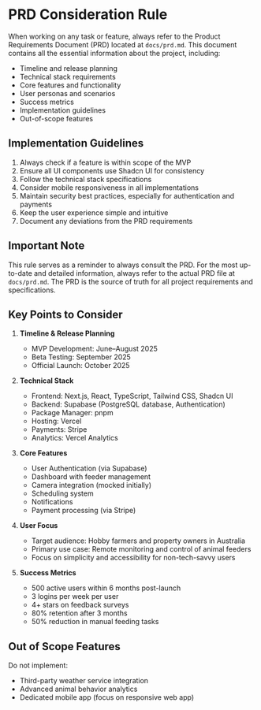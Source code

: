 # PRD Consideration Rule

When working on any task or feature, always refer to the Product Requirements Document (PRD) located at `docs/prd.md`. This document contains all the essential information about the project, including:

- Timeline and release planning
- Technical stack requirements
- Core features and functionality
- User personas and scenarios
- Success metrics
- Implementation guidelines
- Out-of-scope features

## Implementation Guidelines

1. Always check if a feature is within scope of the MVP
2. Ensure all UI components use Shadcn UI for consistency
3. Follow the technical stack specifications
4. Consider mobile responsiveness in all implementations
5. Maintain security best practices, especially for authentication and payments
6. Keep the user experience simple and intuitive
7. Document any deviations from the PRD requirements

## Important Note

This rule serves as a reminder to always consult the PRD. For the most up-to-date and detailed information, always refer to the actual PRD file at `docs/prd.md`. The PRD is the source of truth for all project requirements and specifications.

## Key Points to Consider

1. **Timeline & Release Planning**

   - MVP Development: June–August 2025
   - Beta Testing: September 2025
   - Official Launch: October 2025

2. **Technical Stack**

   - Frontend: Next.js, React, TypeScript, Tailwind CSS, Shadcn UI
   - Backend: Supabase (PostgreSQL database, Authentication)
   - Package Manager: pnpm
   - Hosting: Vercel
   - Payments: Stripe
   - Analytics: Vercel Analytics

3. **Core Features**

   - User Authentication (via Supabase)
   - Dashboard with feeder management
   - Camera integration (mocked initially)
   - Scheduling system
   - Notifications
   - Payment processing (via Stripe)

4. **User Focus**

   - Target audience: Hobby farmers and property owners in Australia
   - Primary use case: Remote monitoring and control of animal feeders
   - Focus on simplicity and accessibility for non-tech-savvy users

5. **Success Metrics**
   - 500 active users within 6 months post-launch
   - 3 logins per week per user
   - 4+ stars on feedback surveys
   - 80% retention after 3 months
   - 50% reduction in manual feeding tasks

## Out of Scope Features

Do not implement:

- Third-party weather service integration
- Advanced animal behavior analytics
- Dedicated mobile app (focus on responsive web app)
